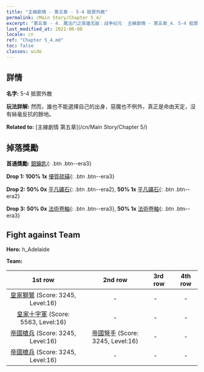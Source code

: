 ```yaml
---
title: "主線劇情 - 第五章 - 5-4 抵禦外敵"
permalink: /Main Story/Chapter 5_4/
excerpt: "第五章 - 4. 魔法门之英雄无敌：战争纪元  主線劇情 - 第五章_4. 5-4 抵禦外敵"
last_modified_at: 2021-06-08
locale: cn
ref: "Chapter 5_4.md"
toc: false
classes: wide
---
```


## 詳情

 **名字:** 5-4 抵禦外敵

 **玩法詳解:** 然而，誰也不能選擇自己的出身，惡魔也不例外，真正是命由天定，沒有絲毫反抗的餘地。

 **Related to:** [主線劇情 第五章](/cn/Main Story/Chapter 5/)

## 掉落獎勵

 **首通獎勵:** [銀鑰匙](/cn/Items/con_693/){: .btn .btn--era3}

 **Drop 1:** **100% 1x** [優質硫磺](/cn/Items/mat_15/){: .btn .btn--era3}

 **Drop 2:** **50% 0x** [平凡礦石](/cn/Items/mat_6/){: .btn .btn--era2}, **50% 1x** [平凡礦石](/cn/Items/mat_6/){: .btn .btn--era2}

 **Drop 3:** **50% 0x** [法術卷軸](/cn/Items/con_694/){: .btn .btn--era3}, **50% 1x** [法術卷軸](/cn/Items/con_694/){: .btn .btn--era3}


## Fight against Team
 **Hero:** h_Adelaide

 **Team:**


  | 1st row | 2nd row | 3rd row | 4th row |
  |:----:|:----:|:----|:----:|
  | [皇家獅鷲](/cn/units/Griffin/) (Score: 3245, Level:16)  | - | - | - |
  | [皇家十字軍](/cn/units/Swordsman/) (Score: 5563, Level:16)  | - | - | - |
  | [帝國槍兵](/cn/units/Pikeman/) (Score: 3245, Level:16)  | [帝國弩手](/cn/units/Marksman/) (Score: 3245, Level:16)  | - | - |
  | [帝國槍兵](/cn/units/Pikeman/) (Score: 3245, Level:16)  | - | - | - |


